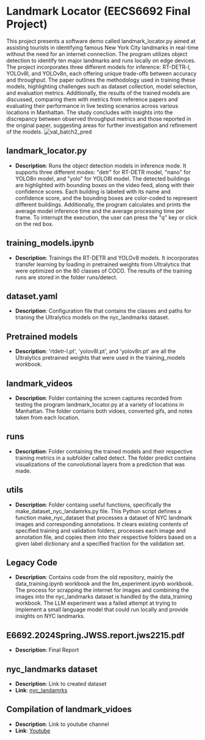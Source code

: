 # Landmark Locator (EECS6692 Final Project)
This project presents a software demo called landmark_locator.py aimed at assisting tourists in identifying famous New York City landmarks in real-time without the need for an internet connection. The program utilizes object detection to identify ten major landmarks and runs locally on edge devices. The project incorporates three different models for inference: RT-DETR-l, YOLOv8l, and YOLOv8n, each offering unique trade-offs between accuracy and throughput. The paper outlines the methodology used in training these models, highlighting challenges such as dataset collection, model selection, and evaluation metrics. Additionally, the results of the trained models are discussed, comparing them with metrics from reference papers and evaluating their performance in live testing scenarios across various locations in Manhattan. The study concludes with insights into the discrepancy between observed throughput metrics and those reported in the original paper, suggesting areas for further investigation and refinement of the models.
![val_batch2_pred](https://github.com/eecse6692/e6692-2024spring-finalproject-jwss-jws2215/assets/144495665/2116268f-76fc-4924-af5e-a13b89205d18)

## landmark_locator.py
- **Description**: Runs the object detection models in inference mode. It supports three different modes: "detr" for RT-DETR model, "nano" for YOLO8n model, and "yolo" for YOLO8l model. The detected buildings are highlighted with bounding boxes on the video feed, along with their confidence scores. Each building is labeled with its name and confidence score, and the bounding boxes are color-coded to represent different buildings. Additionally, the program calculates and prints the average model inference time and the average processing time per frame. To interrupt the execution, the user can press the "q" key or click on the red box.

## training_models.ipynb
- **Description**: Trainings the RT-DETR and YOLOv8 models. It incorporates transfer learning by loading in pretrained weights from Ultralytics that were optimized on the 80 classes of COCO. The results of the training runs are stored in the folder runs/detect.

## dataset.yaml
- **Description**: Configuration file that contains the classes and paths for trianing the Ultralytics models on the nyc_landmarks dataset. 

## Pretrained models
- **Description**: 'rtdetr-l.pt', 'yolov8l.pt', and 'yolov8n.pt' are all the Ultralytics pretrained weights that were used in the training_models workbook.

## landmark_videos
- **Description**: Folder containing the screen captures recorded from testing the program landmark_locator.py at a variety of locations in Manhattan. The folder contains both vidoes, converted gifs, and notes taken from each location.

## runs
- **Description**: Folder containing the trained models and their respective training metrics in a subfolder called detect. The folder predict contains visualizations of the convolutional layers from a prediction that was made.

## utils
- **Description**: Folder containg useful functions, specifically the make_dataset_nyc_landamrks.py file. This Python script defines a function make_nyc_dataset that processes a dataset of NYC landmark images and corresponding annotations. It clears existing contents of specified training and validation folders, processes each image and annotation file, and copies them into their respective folders based on a given label dictionary and a specified fraction for the validation set.

## Legacy Code
- **Description**: Contains code from the old repository, mainly the data_training.ipynb workbook and the llm_experiment.ipynb workbook. The process for scrapping the internet for images and combining the images into the nyc_landmarks dataset is handled by the data_training workbook. The LLM experiment was a failed attempt at trying to implement a small language model that could run locally and provide insights on NYC landmarks.

## E6692.2024Spring.JWSS.report.jws2215.pdf
- **Description**: Final Report
  
## nyc_landmarks dataset
- **Description**: Link to created dataset
- **Link**: [nyc_landamrks](https://www.kaggle.com/datasets/jws2215/nyc-landmarks-object-detection)

## Compilation of landmark_vidoes
- **Description**: Link to youtube channel
- **Link**: [Youtube](https://www.youtube.com/watch?v=v--pA2hUmZs&ab_channel=JohanWillemSchulzSweldens)
